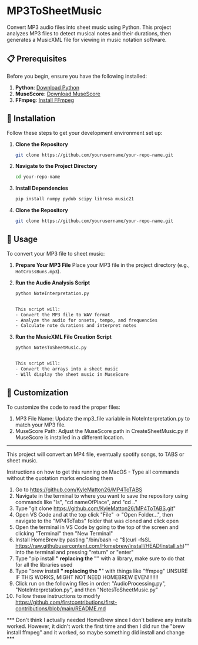 # MP3ToSheetMusic

Convert MP3 audio files into sheet music using Python. This project analyzes MP3 files to detect musical notes and their durations, then generates a MusicXML file for viewing in music notation software.

## 📋 Prerequisites

Before you begin, ensure you have the following installed:

1. **Python**: [Download Python](https://www.python.org/)
2. **MuseScore**: [Download MuseScore](https://musescore.org/)
3. **FFmpeg**: [Install FFmpeg](https://ffmpeg.org/download.html)

## 🚀 Installation

Follow these steps to get your development environment set up:

1. **Clone the Repository**
   ```bash
   git clone https://github.com/yourusername/your-repo-name.git

2. **Navigate to the Project Directory**
   ```bash
   cd your-repo-name

3. **Install Dependencies**
   ```bash
   pip install numpy pydub scipy librosa music21

4. **Clone the Repository**
   ```bash
   git clone https://github.com/yourusername/your-repo-name.git


## 🎵 Usage

To convert your MP3 file to sheet music:

1. **Prepare Your MP3 File**
   Place your MP3 file in the project directory (e.g., `HotCrossBuns.mp3`).

2. **Run the Audio Analysis Script**
   ```bash
   python NoteInterpretation.py


   This script will:
   - Convert the MP3 file to WAV format
   - Analyze the audio for onsets, tempo, and frequencies
   - Calculate note durations and interpret notes

3. **Run the MusicXML File Creation Script**
   ```bash
   python NotesToSheetMusic.py


   This script will:
   - Convert the arrays into a sheet music
   - Will display the sheet music in MuseScore

## 🔧 Customization
To customize the code to read the proper files:
1. MP3 File Name: Update the mp3_file variable in NoteInterpretation.py to match your MP3 file.
2. MuseScore Path: Adjust the MuseScore path in CreateSheetMusic.py if MuseScore is installed in a different location.
















---------------------------------------------------------------------------------------------------------------------------------------
This project will convert an MP4 file, eventually spotify songs, to TABS or sheet music.

Instructions on how to get this running on MacOS - Type all commands without the quotation marks enclosing them

1) Go to https://github.com/KyleMatton26/MP4ToTABS
2) Navigate in the terminal to where you want to save the repository using commands like "ls", "cd nameOfPlace", and "cd .."
2) Type "git clone https://github.com/KyleMatton26/MP4ToTABS.git"
3) Open VS Code and at the top click "File" -> "Open Folder...", then navigate to the "MP4ToTabs" folder that was cloned and click open
4) Open the terminal in VS Code by going to the top of the screen and clicking "Terminal" then "New Terminal"
5) Install HomeBrew by pasting "/bin/bash -c "$(curl -fsSL https://raw.githubusercontent.com/Homebrew/install/HEAD/install.sh)"" into the terminal and pressing "return" or "enter"
6) Type "pip install ______" replacing the "______" with a library, make sure to do that for all the libraries used
7) Type "brew install ______" replacing the "______" with things like "ffmpeg" UNSURE IF THIS WORKS, MIGHT NOT NEED HOMEBREW EVEN!!!!!!!
8) Click run on the following files in order: "AudioProcessing.py", "NoteInterpretation.py", and then "NotesToSheetMusic.py"
9) Follow these instructions to modify https://github.com/firstcontributions/first-contributions/blob/main/README.md


*** Don't think I actually needed HomeBrew since I don't believe any installs worked. However, it didn't work the first time and then I did run the "brew install ffmpeg" and it worked, so maybe something did install and change ***